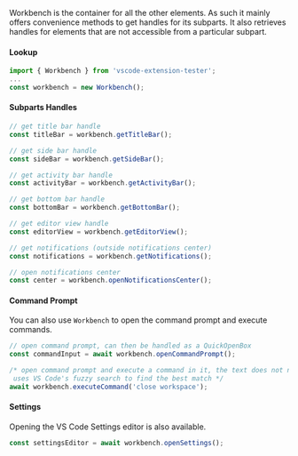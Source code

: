 Workbench is the container for all the other elements. As such it mainly offers convenience methods to get handles for its subparts. It also retrieves handles for elements that are not accessible from a particular subpart.

#### Lookup

```typescript
import { Workbench } from 'vscode-extension-tester'; 
...
const workbench = new Workbench();
```

#### Subparts Handles

```typescript
// get title bar handle
const titleBar = workbench.getTitleBar();

// get side bar handle
const sideBar = workbench.getSideBar();

// get activity bar handle
const activityBar = workbench.getActivityBar();

// get bottom bar handle
const bottomBar = workbench.getBottomBar();

// get editor view handle
const editorView = workbench.getEditorView();

// get notifications (outside notifications center)
const notifications = workbench.getNotifications();

// open notifications center
const center = workbench.openNotificationsCenter();
```

#### Command Prompt

You can also use ```Workbench``` to open the command prompt and execute commands.

```typescript
// open command prompt, can then be handled as a QuickOpenBox
const commandInput = await workbench.openCommandPrompt();

/* open command prompt and execute a command in it, the text does not need to be a perfect match
 uses VS Code's fuzzy search to find the best match */
await workbench.executeCommand('close workspace');
```

#### Settings

Opening the VS Code Settings editor is also available.

```typescript
const settingsEditor = await workbench.openSettings();
```

